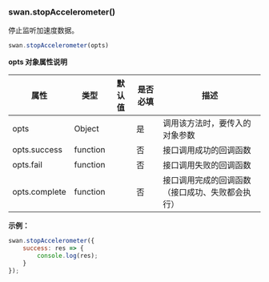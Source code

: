 ### swan.stopAccelerometer()

停止监听加速度数据。

```js
swan.stopAccelerometer(opts)
```

**opts 对象属性说明**

|属性|类型|默认值|是否必填|描述|
|-|-|-|-|-|
|opts|Object| |是|调用该方法时，要传入的对象参数|
|opts.success|function| |否|接口调用成功的回调函数|
|opts.fail|function| |否|接口调用失败的回调函数|
|opts.complete|function| |否|接口调用完成的回调函数（接口成功、失败都会执行）|


**示例：**

```js
swan.stopAccelerometer({
    success: res => {
        console.log(res);
    }
});
```